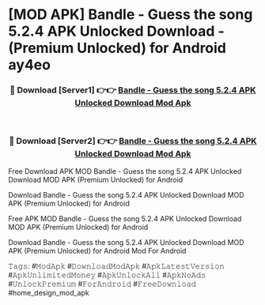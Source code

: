 # [MOD APK] Bandle - Guess the song 5.2.4 APK Unlocked Download - (Premium Unlocked) for Android ay4eo



<div align="center">
<h3>🔴 Download [Server1] 👉👉 <a href="https://momento.my/?title=Bandle_-_Guess_the_song_5.2.4_APK_Unlocked_Download">Bandle - Guess the song 5.2.4 APK Unlocked Download Mod Apk</a></h3><br>

<h3>🔴 Download [Server2] 👉👉 <a href="https://momento.my/?title=Bandle_-_Guess_the_song_5.2.4_APK_Unlocked_Download">Bandle - Guess the song 5.2.4 APK Unlocked Download Mod Apk</a></h3>
</div>



Free Download APK MOD Bandle - Guess the song 5.2.4 APK Unlocked Download MOD APK (Premium Unlocked) for Android

Download Bandle - Guess the song 5.2.4 APK Unlocked Download MOD APK (Premium Unlocked) for Android

Free APK MOD Bandle - Guess the song 5.2.4 APK Unlocked Download MOD APK (Premium Unlocked) for Android

Download Bandle - Guess the song 5.2.4 APK Unlocked Download MOD APK (Premium Unlocked) for Android Mod For Android

𝚃𝚊𝚐𝚜: #𝙼𝚘𝚍𝙰𝚙𝚔 #𝙳𝚘𝚠𝚗𝚕𝚘𝚊𝚍𝙼𝚘𝚍𝙰𝚙𝚔 #𝙰𝚙𝚔𝙻𝚊𝚝𝚎𝚜𝚝𝚅𝚎𝚛𝚜𝚒𝚘𝚗 #𝙰𝚙𝚔𝚄𝚗𝚕𝚒𝚖𝚒𝚝𝚎𝚍𝙼𝚘𝚗𝚎𝚢 #𝙰𝚙𝚔𝚄𝚗𝚕𝚘𝚌𝚔𝙰𝚕𝚕 #𝙰𝚙𝚔𝙽𝚘𝙰𝚍𝚜 #𝚄𝚗𝚕𝚘𝚌𝚔𝙿𝚛𝚎𝚖𝚒𝚞𝚖 #𝙵𝚘𝚛𝙰𝚗𝚍𝚛𝚘𝚒𝚍 #𝙵𝚛𝚎𝚎𝙳𝚘𝚠𝚗𝚕𝚘𝚊𝚍 #home_design_mod_apk
